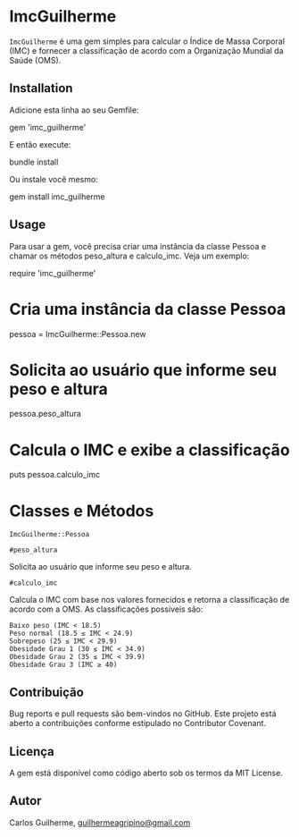 # ImcGuilherme

`ImcGuilherme` é uma gem simples para calcular o Índice de Massa Corporal (IMC) e fornecer a classificação de acordo com a Organização Mundial da Saúde (OMS).

## Installation

Adicione esta linha ao seu Gemfile:

gem 'imc_guilherme'

E então execute:

bundle install

Ou instale você mesmo:

gem install imc_guilherme


## Usage

Para usar a gem, você precisa criar uma instância da classe Pessoa e chamar os métodos peso_altura e calculo_imc. Veja um exemplo:

require 'imc_guilherme'

# Cria uma instância da classe Pessoa
pessoa = ImcGuilherme::Pessoa.new

# Solicita ao usuário que informe seu peso e altura
pessoa.peso_altura

# Calcula o IMC e exibe a classificação
puts pessoa.calculo_imc


# Classes e Métodos

`ImcGuilherme::Pessoa`

`#peso_altura`

Solicita ao usuário que informe seu peso e altura.

`#calculo_imc`

Calcula o IMC com base nos valores fornecidos e retorna a classificação de acordo com a OMS. As classificações possíveis são:

    Baixo peso (IMC < 18.5)
    Peso normal (18.5 ≤ IMC < 24.9)
    Sobrepeso (25 ≤ IMC < 29.9)
    Obesidade Grau 1 (30 ≤ IMC < 34.9)
    Obesidade Grau 2 (35 ≤ IMC < 39.9)
    Obesidade Grau 3 (IMC ≥ 40)

## Contribuição

Bug reports e pull requests são bem-vindos no GitHub. Este projeto está aberto a contribuições conforme estipulado no Contributor Covenant.

## Licença

A gem está disponível como código aberto sob os termos da MIT License.

## Autor

Carlos Guilherme, guilhermeagripino@gmail.com
